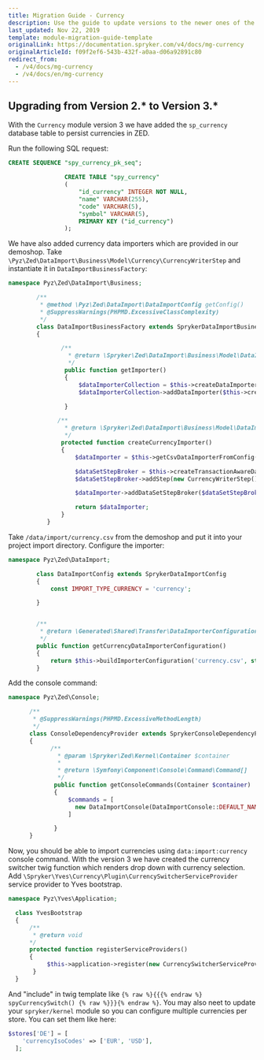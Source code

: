 ```yaml
---
title: Migration Guide - Currency
description: Use the guide to update versions to the newer ones of the Currency module.
last_updated: Nov 22, 2019
template: module-migration-guide-template
originalLink: https://documentation.spryker.com/v4/docs/mg-currency
originalArticleId: f09f2ef6-543b-432f-a0aa-d06a92891c80
redirect_from:
  - /v4/docs/mg-currency
  - /v4/docs/en/mg-currency
---
```


## Upgrading from Version 2.* to Version 3.*

With the `Currency` module version 3 we have added the `sp_currency` database table to persist currencies in ZED.

Run the following SQL request:

```sql
CREATE SEQUENCE "spy_currency_pk_seq";

                CREATE TABLE "spy_currency"
                (
                    "id_currency" INTEGER NOT NULL,
                    "name" VARCHAR(255),
                    "code" VARCHAR(5),
                    "symbol" VARCHAR(5),
                    PRIMARY KEY ("id_currency")
                );
```

We have also added currency data importers which are provided in our demoshop. Take `\Pyz\Zed\DataImport\Business\Model\Currency\CurrencyWriterStep` and instantiate it in `DataImportBusinessFactory`:

```php
namespace Pyz\Zed\DataImport\Business;

        /**
         * @method \Pyz\Zed\DataImport\DataImportConfig getConfig()
         * @SuppressWarnings(PHPMD.ExcessiveClassComplexity)
         */
        class DataImportBusinessFactory extends SprykerDataImportBusinessFactory
        {

               /**
                 * @return \Spryker\Zed\DataImport\Business\Model\DataImporterInterface
                 */
                public function getImporter()
                {
                    $dataImporterCollection = $this->createDataImporterCollection();
                    $dataImporterCollection->addDataImporter($this->createCurrencyImporter());

                }

              /**
                * @return \Spryker\Zed\DataImport\Business\Model\DataImporterInterface
                */
               protected function createCurrencyImporter()
               {
                   $dataImporter = $this->getCsvDataImporterFromConfig($this->getConfig()->getCurrencyDataImporterConfiguration());

                   $dataSetStepBroker = $this->createTransactionAwareDataSetStepBroker();
                   $dataSetStepBroker->addStep(new CurrencyWriterStep());

                   $dataImporter->addDataSetStepBroker($dataSetStepBroker);

                   return $dataImporter;
               }
           }
```

Take `/data/import/currency.csv` from the demoshop and put it into your project import directory. Configure the importer:

```php
namespace Pyz\Zed\DataImport;

        class DataImportConfig extends SprykerDataImportConfig
        {
            const IMPORT_TYPE_CURRENCY = 'currency';

        }


        /**
         * @return \Generated\Shared\Transfer\DataImporterConfigurationTransfer
         */
        public function getCurrencyDataImporterConfiguration()
        {
            return $this->buildImporterConfiguration('currency.csv', static::IMPORT_TYPE_CURRENCY);
        }
```

Add the console command:

```php
namespace Pyz\Zed\Console;

      /**
       * @SuppressWarnings(PHPMD.ExcessiveMethodLength)
       */
      class ConsoleDependencyProvider extends SprykerConsoleDependencyProvider
      {
            /**
              * @param \Spryker\Zed\Kernel\Container $container
              *
              * @return \Symfony\Component\Console\Command\Command[]
              */
             public function getConsoleCommands(Container $container)
             {
                 $commands = [
                   new DataImportConsole(DataImportConsole::DEFAULT_NAME . ':' . DataImportConfig::IMPORT_TYPE_CURRENCY),
                 ]

             }
      }
```

Now, you should be able to import currencies using `data:import:currency` console command. With the version 3 we have created the currency switcher twig function which renders drop down with currency selection. Add `\Spryker\Yves\Currency\Plugin\CurrencySwitcherServiceProvider` service provider to Yves bootstrap.

```php
namespace Pyz\Yves\Application;

  class YvesBootstrap
  {
      /**
       * @return void
      */
      protected function registerServiceProviders()
      {
           $this->application->register(new CurrencySwitcherServiceProvider());
       }
  }
```

And "include" in twig template like `{% raw %}{{{% endraw %} spyCurrencySwitch() {% raw %}}}{% endraw %}`. You may also neet to update your `spryker/kernel` module so you can configure multiple currencies per store. You can set them like here: 

```php
$stores['DE'] = [
    'currencyIsoCodes' => ['EUR', 'USD'],
  ];
```
<!-- Last review date: Sep 21, 2017 by Aurimas Ličkus -->
